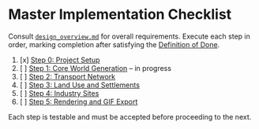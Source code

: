 # Master Implementation Checklist

Consult [`design_overview.md`](design_overview.md) for overall requirements.
Execute each step in order, marking completion after satisfying the [Definition of Done](definition_of_done.md).

1. [x] [Step 0: Project Setup](steps/00_project_setup.md)
2. [ ] [Step 1: Core World Generation](steps/01_core_world.md) – in progress
3. [ ] [Step 2: Transport Network](steps/02_transport.md)
4. [ ] [Step 3: Land Use and Settlements](steps/03_growth.md)
5. [ ] [Step 4: Industry Sites](steps/04_industries.md)
6. [ ] [Step 5: Rendering and GIF Export](steps/05_polish_gif.md)

Each step is testable and must be accepted before proceeding to the next.
